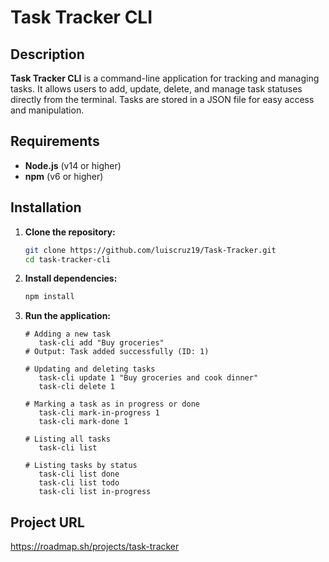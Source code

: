 # Task Tracker CLI

## Description

**Task Tracker CLI** is a command-line application for tracking and managing tasks. It allows users to add, update, delete, and manage task statuses directly from the terminal. Tasks are stored in a JSON file for easy access and manipulation.

## Requirements

- **Node.js** (v14 or higher)
- **npm** (v6 or higher)

## Installation

1. **Clone the repository:**

   ```bash
   git clone https://github.com/luiscruz19/Task-Tracker.git
   cd task-tracker-cli

2. **Install dependencies:**
   ```bash
   npm install
   ```
3. **Run the application:**
   ```
   # Adding a new task
      task-cli add "Buy groceries"
   # Output: Task added successfully (ID: 1)

   # Updating and deleting tasks
      task-cli update 1 "Buy groceries and cook dinner"
      task-cli delete 1 

   # Marking a task as in progress or done
      task-cli mark-in-progress 1
      task-cli mark-done 1

   # Listing all tasks
      task-cli list

   # Listing tasks by status
      task-cli list done
      task-cli list todo
      task-cli list in-progress 
   ```


## Project URL
https://roadmap.sh/projects/task-tracker